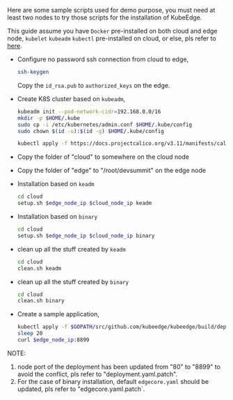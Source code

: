 Here are some sample scripts used for demo purpose, you must need at least two nodes to
try those scripts for the installation of KubeEdge.

This guide assume you have `Docker` pre-installed on both cloud and edge node, `kubelet` `kubeadm` `kubectl` pre-installed on cloud,
or else, pls refer to [here](https://kubernetes.io/docs/setup/production-environment/tools/kubeadm/install-kubeadm/).

- Configure no password ssh connection from cloud to edge,
  ```bash
  ssh-keygen
  ```
  Copy the `id_rsa.pub` to `authorized_keys` on the edge.


- Create K8S cluster based on `kubeadm`,
  ```bash
  kubeadm init --pod-network-cidr=192.168.0.0/16
  mkdir -p $HOME/.kube
  sudo cp -i /etc/kubernetes/admin.conf $HOME/.kube/config
  sudo chown $(id -u):$(id -g) $HOME/.kube/config

  kubectl apply -f https://docs.projectcalico.org/v3.11/manifests/calico.yaml
  ```

- Copy the folder of "cloud" to somewhere on the cloud node

- Copy the folder of "edge" to "/root/devsummit" on the edge node

- Installation based on `keadm`
  ```bash
  cd cloud
  setup.sh $edge_node_ip $cloud_node_ip keadm
  ```

- Installation based on `binary`
  ```bash
  cd cloud
  setup.sh $edge_node_ip $cloud_node_ip binary
  ```

- clean up all the stuff created by `keadm`
  ```bash
  cd cloud
  clean.sh keadm
  ```

- clean up all the stuff created by `binary`
  ```bash
  cd cloud
  clean.sh binary
  ```

- Create a sample application, 
  ```bash
  kubectl apply -f $GOPATH/src/github.com/kubeedge/kubeedge/build/deployment.yaml
  sleep 20
  curl $edge_node_ip:8899
  ```

NOTE: 
1. node port of the deployment has been updated from "80" to "8899" to avoid the conflict, pls refer to "deployment.yaml.patch".
2. For the case of binary installation, default `edgecore.yaml` should be updated, pls refer to "edgecore.yaml.patch`. 
